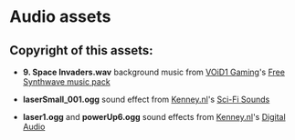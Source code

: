 # Audio assets

## Copyright of this assets:

- __9. Space Invaders.wav__ background music from [VOiD1 Gaming](https://void1gaming.itch.io/)'s [Free Synthwave music pack](https://void1gaming.itch.io/free-synthwave-music-pack)

- **laserSmall_001.ogg** sound effect from [Kenney.nl](https://kenney.nl/)'s [Sci-Fi Sounds](https://www.kenney.nl/assets/sci-fi-sounds)

- __laser1.ogg__ and __powerUp6.ogg__ sound effects from [Kenney.nl](https://kenney.nl/)'s [Digital Audio](https://www.kenney.nl/assets/digital-audio)